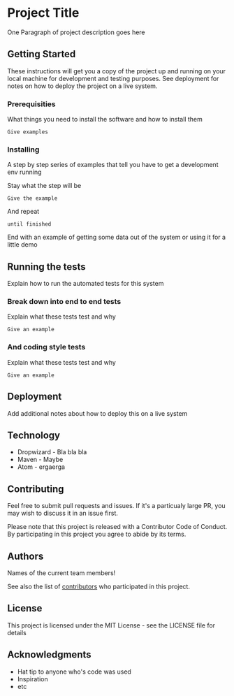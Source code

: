 # Project Title

One Paragraph of project description goes here

## Getting Started

These instructions will get you a copy of the project up and running on your local machine for development and testing purposes. See deployment for notes on how to deploy the project on a live system.

### Prerequisities

What things you need to install the software and how to install them

```
Give examples
```

### Installing

A step by step series of examples that tell you have to get a development env running

Stay what the step will be

```
Give the example
```

And repeat

```
until finished
```

End with an example of getting some data out of the system or using it for a little demo

## Running the tests

Explain how to run the automated tests for this system

### Break down into end to end tests

Explain what these tests test and why

```
Give an example
```

### And coding style tests

Explain what these tests test and why

```
Give an example
```

## Deployment

Add additional notes about how to deploy this on a live system

## Technology

* Dropwizard - Bla bla bla
* Maven - Maybe
* Atom - ergaerga

## Contributing

Feel free to submit pull requests and issues. If it's a particualy large PR, you may wish to discuss it in an issue first.

Please note that this project is released with a Contributor Code of Conduct. By participating in this project you agree to abide by its terms.

## Authors

Names of the current team members!

See also the list of [contributors](https://github.com/your/project/contributors) who participated in this project.

## License

This project is licensed under the MIT License - see the LICENSE file for details

## Acknowledgments

* Hat tip to anyone who's code was used
* Inspiration
* etc

